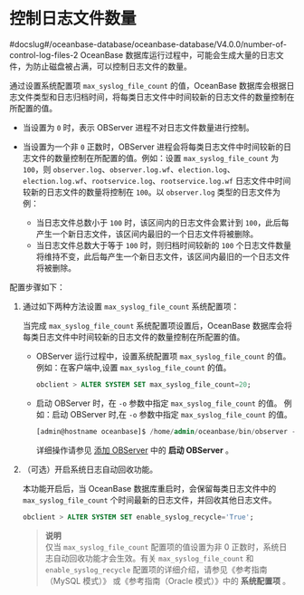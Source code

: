 # 控制日志文件数量
#docslug#/oceanbase-database/oceanbase-database/V4.0.0/number-of-control-log-files-2
OceanBase 数据库运行过程中，可能会生成大量的日志文件，为防止磁盘被占满，可以控制日志文件的数量。

通过设置系统配置项 `max_syslog_file_count` 的值，OceanBase 数据库会根据日志文件类型和日志归档时间，将每类日志文件中时间较新的日志文件的数量控制在所配置的值。

* 当设置为 `0` 时，表示 OBServer 进程不对日志文件数量进行控制。
* 当设置为一个非 `0` 正数时，OBServer 进程会将每类日志文件中时间较新的日志文件的数量控制在所配置的值。例如：设置 `max_syslog_file_count` 为 `100`，则 `observer.log`、`observer.log.wf`、`election.log`、`election.log.wf`、`rootservice.log`、`rootservice.log.wf` 日志文件中时间较新的日志文件的数量将控制在 `100`。以 `observer.log` 类型的日志文件为例：

  * 当日志文件总数小于 `100` 时，该区间内的日志文件会累计到 `100`，此后每产生一个新日志文件，该区间内最旧的一个日志文件将被删除。
  * 当日志文件总数大于等于 `100` 时，则归档时间较新的 `100` 个日志文件数量将维持不变，此后每产生一个新日志文件，该区间内最旧的一个日志文件将被删除。

配置步骤如下：

1. 通过如下两种方法设置 `max_syslog_file_count` 系统配置项：

   当完成 `max_syslog_file_count` 系统配置项设置后，OceanBase 数据库会将每类日志文件中时间较新的日志文件的数量控制在所配置的值。

   * OBServer 运行过程中，设置系统配置项 `max_syslog_file_count` 的值。
     例如：在客户端中,设置 `max_syslog_file_count` 的值。
     ```sql
     obclient > ALTER SYSTEM SET max_syslog_file_count=20;
     ```

   * 启动 OBServer 时，在 `-o` 参数中指定 `max_syslog_file_count` 的值。
     例如：启动 OBServer 时,在 `-o` 参数中指定 `max_syslog_file_count` 的值。

     ```sql
     [admin@hostname oceanbase]$ /home/admin/oceanbase/bin/observer -i eth0 -P XXXX -p YYYY -z zone1 -d /home/admin/oceanbase/store/obdemo -r 'xxx.xxx.xxx.xxx:xxxx:xxx.xxx.xxx.xxx:xxxx xxx.xxx.xxx.xxx:xxxx:yyyy' -c 20190716 -n obdemo -o "max_syslog_file_count=20,memory_limit_percentage=90,memstore_limit_percentage=60,datafile_disk_percentage=80,config_additional_dir=/data/1/obdemo/etc3;/data/log1/obdemo/etc2"
     ```
     
     详细操作请参见 [添加 OBServer](../../1.manage-clusters/5.manage-observer/1.add-observer-1.md) 中的 **启动 OBServer** 。
      

2. （可选）开启系统日志自动回收功能。

   本功能开启后，当 OceanBase 数据库重启时，会保留每类日志文件中的 `max_syslog_file_count` 个时间最新的日志文件，并回收其他日志文件。

   ```sql
   obclient > ALTER SYSTEM SET enable_syslog_recycle='True';
   ```

   > **说明**<br>
   > 仅当 `max_syslog_file_count` 配置项的值设置为非 0 正数时，系统日志自动回收功能才会生效。有关 `max_syslog_file_count` 和 `enable_syslog_recycle` 配置项的详细介绍，请参见《参考指南（MySQL 模式）》 或《参考指南（Oracle 模式）》中的 **系统配置项** 。
